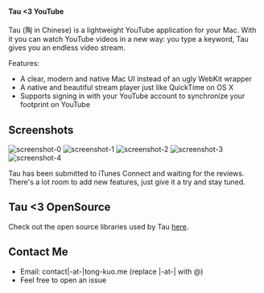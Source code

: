 #### Tau <3 YouTube

Tau (陶 in Chinese) is a lightweight YouTube application for your Mac. With it you can watch YouTube videos in a new way: you type a keyword, Tau gives you an endless video stream.

Features:

- A clear, modern and native Mac UI instead of an ugly WebKit wrapper
- A native and beautiful stream player just like QuickTime on OS X
- Supports signing in with your YouTube account to synchronize your footprint on YouTube 

## Screenshots

![screenshot-0](https://i.imgur.com/7BDofy4.png)
![screenshot-1](https://i.imgur.com/24wyXs5.png)
![screenshot-2](https://i.imgur.com/hN09RKF.png)
![screenshot-3](https://i.imgur.com/l1WAjWD.png)
![screenshot-4](https://i.imgur.com/xLWpUX2.png)

Tau has been submitted to iTunes Connect and waiting for the reviews. There's a lot room to add new features, just give it a try and stay tuned.

## Tau <3 OpenSource

Check out the open source libraries used by Tau [here](./Deps).

## Contact Me

- Email: contact|-at-|tong-kuo.me (replace |-at-| with @)
- Feel free to open an issue
